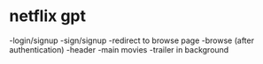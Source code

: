 # netflix gpt

-login/signup
   -sign/signup
   -redirect to browse page
-browse (after authentication)
    -header
    -main movies
           -trailer in background

